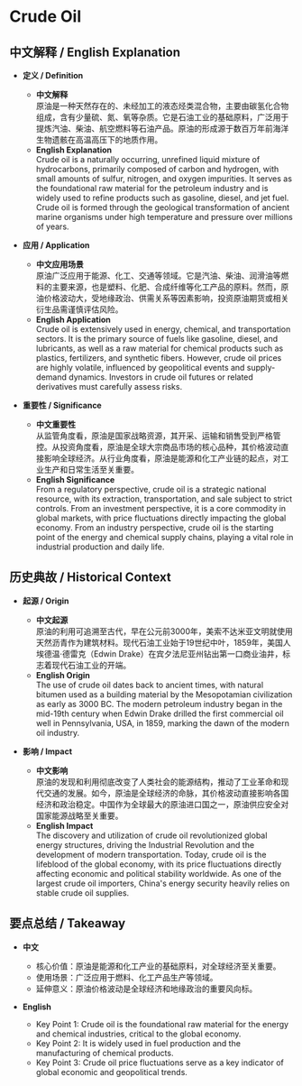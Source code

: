 # Crude Oil

## 中文解释 / English Explanation

* **定义 / Definition**  
  - **中文解释**  
    原油是一种天然存在的、未经加工的液态烃类混合物，主要由碳氢化合物组成，含有少量硫、氮、氧等杂质。它是石油工业的基础原料，广泛用于提炼汽油、柴油、航空燃料等石油产品。原油的形成源于数百万年前海洋生物遗骸在高温高压下的地质作用。  
  - **English Explanation**  
    Crude oil is a naturally occurring, unrefined liquid mixture of hydrocarbons, primarily composed of carbon and hydrogen, with small amounts of sulfur, nitrogen, and oxygen impurities. It serves as the foundational raw material for the petroleum industry and is widely used to refine products such as gasoline, diesel, and jet fuel. Crude oil is formed through the geological transformation of ancient marine organisms under high temperature and pressure over millions of years.

* **应用 / Application**  
  - **中文应用场景**  
    原油广泛应用于能源、化工、交通等领域。它是汽油、柴油、润滑油等燃料的主要来源，也是塑料、化肥、合成纤维等化工产品的原料。然而，原油价格波动大，受地缘政治、供需关系等因素影响，投资原油期货或相关衍生品需谨慎评估风险。  
  - **English Application**  
    Crude oil is extensively used in energy, chemical, and transportation sectors. It is the primary source of fuels like gasoline, diesel, and lubricants, as well as a raw material for chemical products such as plastics, fertilizers, and synthetic fibers. However, crude oil prices are highly volatile, influenced by geopolitical events and supply-demand dynamics. Investors in crude oil futures or related derivatives must carefully assess risks.

* **重要性 / Significance**  
  - **中文重要性**  
    从监管角度看，原油是国家战略资源，其开采、运输和销售受到严格管控。从投资角度看，原油是全球大宗商品市场的核心品种，其价格波动直接影响全球经济。从行业角度看，原油是能源和化工产业链的起点，对工业生产和日常生活至关重要。  
  - **English Significance**  
    From a regulatory perspective, crude oil is a strategic national resource, with its extraction, transportation, and sale subject to strict controls. From an investment perspective, it is a core commodity in global markets, with price fluctuations directly impacting the global economy. From an industry perspective, crude oil is the starting point of the energy and chemical supply chains, playing a vital role in industrial production and daily life.

## 历史典故 / Historical Context

* **起源 / Origin**  
  - **中文起源**  
    原油的利用可追溯至古代，早在公元前3000年，美索不达米亚文明就使用天然沥青作为建筑材料。现代石油工业始于19世纪中叶，1859年，美国人埃德温·德雷克（Edwin Drake）在宾夕法尼亚州钻出第一口商业油井，标志着现代石油工业的开端。  
  - **English Origin**  
    The use of crude oil dates back to ancient times, with natural bitumen used as a building material by the Mesopotamian civilization as early as 3000 BC. The modern petroleum industry began in the mid-19th century when Edwin Drake drilled the first commercial oil well in Pennsylvania, USA, in 1859, marking the dawn of the modern oil industry.

* **影响 / Impact**  
  - **中文影响**  
    原油的发现和利用彻底改变了人类社会的能源结构，推动了工业革命和现代交通的发展。如今，原油是全球经济的命脉，其价格波动直接影响各国经济和政治稳定。中国作为全球最大的原油进口国之一，原油供应安全对国家能源战略至关重要。  
  - **English Impact**  
    The discovery and utilization of crude oil revolutionized global energy structures, driving the Industrial Revolution and the development of modern transportation. Today, crude oil is the lifeblood of the global economy, with its price fluctuations directly affecting economic and political stability worldwide. As one of the largest crude oil importers, China's energy security heavily relies on stable crude oil supplies.

## 要点总结 / Takeaway

* **中文**  
  - 核心价值：原油是能源和化工产业的基础原料，对全球经济至关重要。  
  - 使用场景：广泛应用于燃料、化工产品生产等领域。  
  - 延伸意义：原油价格波动是全球经济和地缘政治的重要风向标。  

* **English**  
  - Key Point 1: Crude oil is the foundational raw material for the energy and chemical industries, critical to the global economy.  
  - Key Point 2: It is widely used in fuel production and the manufacturing of chemical products.  
  - Key Point 3: Crude oil price fluctuations serve as a key indicator of global economic and geopolitical trends.